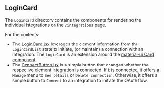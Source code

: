 ## LoginCard

The `LoginCard` directory contains the components for rendering the individual integrations on the `/integrations` page.

For the contents:
* The [LoginCard.jsx](https://github.com/cloud-elements/ezra-sample-app/blob/main/src/components/LoginCardsContainer/LoginCard/LoginCard.jsx) leverages the element information from the `LoginCardList` state to initiate, (or maintain) a connection with an integration. The `LoginCard` is an extension around the [material-ui Card component](https://material-ui.com/components/cards/#media).
* The [ConnectButton.jsx](https://github.com/cloud-elements/ezra-sample-app/blob/main/src/components/LoginCardsContainer/LoginCard/ConnectButton.jsx) is a simple button that changes whether the respective element integration is connected. If it is connected, it offers a `Manage` menu to `See details` or `Delete connection`. Otherwise, it offers a simple button to `Connect` to an integration to initiate the OAuth flow.